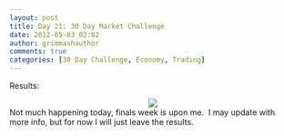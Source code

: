 ```yaml
---
layout: post
title: Day 21: 30 Day Market Challenge
date: 2012-05-03 02:02
author: grimmashauthor
comments: true
categories: [30 Day Challenge, Economy, Trading]
---
```

Results:<br /><div style="clear: both; text-align: center;"><a href="http://grimmash.com/wp-content/uploads/2012/05/Day-211.png" style="margin-left: 1em; margin-right: 1em;"><img border="0" src="http://grimmash.com/wp-content/uploads/2012/05/Day-211.png" /></a></div>Not much happening today, finals week is upon me. &nbsp;I may update with more info, but for now I will just leave the results.
